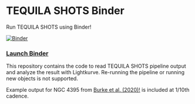# TEQUILA SHOTS Binder
Run TEQUILA SHOTS using Binder!

[![Binder](https://mybinder.org/badge_logo.svg)](https://mybinder.org/v2/gh/burke86/tequila_shots_binder/master?filepath=tequila.ipynb)

### [Launch Binder](https://mybinder.org/v2/gh/burke86/tequila_shots_binder/master?filepath=tequila.ipynb)

This repository contains the code to read TEQUILA SHOTS pipeline output and analyze the result with Lightkurve. Re-running the pipeline or running new objects is not supported.

Example output for NGC 4395 from [Burke et al. (2020)!](https://ui.adsabs.harvard.edu/abs/2020arXiv200504491B/abstract) is included at 1/10th cadence.
